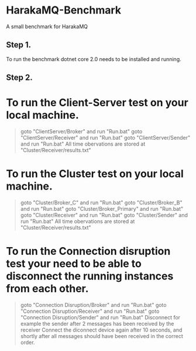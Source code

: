 # HarakaMQ-Benchmark
A small benchmark for HarakaMQ

Step 1.
-----
To run the benchmark dotnet core 2.0 needs to be installed and running.

Step 2.
-----
# To run the Client-Server test on your local machine.

> goto "ClientServer/Broker" and run "Run.bat"
> goto "ClientServer/Receiver" and run "Run.bat"
> goto "ClientServer/Sender" and run "Run.bat"
> All time obervations are stored at "Cluster/Receiver/results.txt"

# To run the Cluster test on your local machine.

> goto "Cluster/Broker_C" and run "Run.bat"
> goto "Cluster/Broker_B" and run "Run.bat"
> goto "Cluster/Broker_Primary" and run "Run.bat"
> goto "Cluster/Receiver" and run "Run.bat"
> goto "Cluster/Sender" and run "Run.bat"
> All time obervations are stored at "Cluster/Receiver/results.txt"

# To run the Connection disruption test your need to be able to disconnect the running instances from each other.

> goto "Connection Disruption/Broker" and run "Run.bat"
> goto "Connection Disruption/Receiver" and run "Run.bat"
> goto "Connection Disruption/Sender" and run "Run.bat"
> Disconnect for example the sender after 2 messages has been received by the receiver
> Connect the diconnect device again after 10 seconds, and shortly after all messages should have been received in the correct order.
